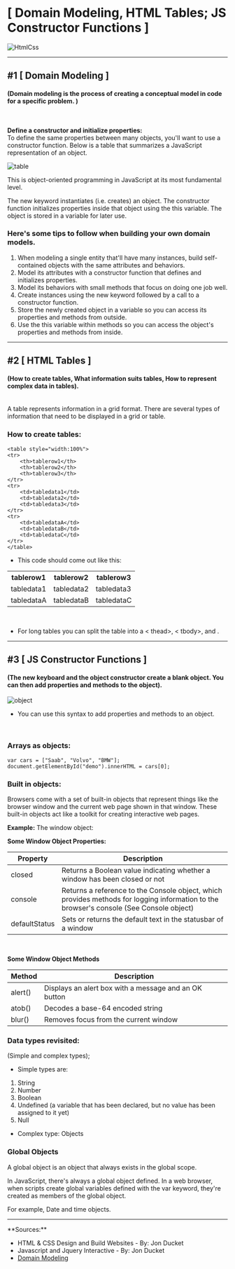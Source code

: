 # **[ Domain Modeling, HTML Tables; JS Constructor Functions ]**
![HtmlCss](https://miro.medium.com/max/675/1*dqLV7KjUtg57JPBCilqxSQ.jpeg)

<hr/>

## **#1 [ Domain Modeling ]**
#### (Domain modeling is the process of creating a conceptual model in code for a specific problem. )
<br/>

**Define a constructor and initialize properties:** <br/>
To define the same properties between many objects, you'll want to use a constructor function. Below is a table that summarizes a JavaScript representation of an object.

![table](https://i.stack.imgur.com/31MFN.png)

This is object-oriented programming in JavaScript at its most fundamental level.

The new keyword instantiates (i.e. creates) an object.
The constructor function initializes properties inside that object using the this variable.
The object is stored in a variable for later use.

### **Here's some tips to follow when building your own domain models.**

1. When modeling a single entity that'll have many instances, build self-contained objects with the same attributes and behaviors.
2. Model its attributes with a constructor function that defines and initializes properties.
3. Model its behaviors with small methods that focus on doing one job well.
4. Create instances using the new keyword followed by a call to a constructor function.
5. Store the newly created object in a variable so you can access its properties and methods from outside.
6. Use the this variable within methods so you can access the object's properties and methods from inside.

<hr/>

## **#2 [ HTML Tables ]**
#### (How to create tables, What information suits tables, How to represent complex data in tables).

<br/>
A table represents information in a grid format. There are several types of information that need to be displayed in a grid or table.

<br/>

### **How to create tables:**

    <table style="width:100%">
    <tr>
        <th>tablerow1</th>
        <th>tablerow2</th>
        <th>tablerow3</th>
    </tr>
    <tr>
        <td>tabledata1</td>
        <td>tabledata2</td>
        <td>tabledata3</td>
    </tr>
    <tr>
        <td>tabledataA</td>
        <td>tabledataB</td>
        <td>tabledataC</td>
    </tr>
    </table>

* This code should come out like this:

<table style="width:100%">
    <tr>
        <th>tablerow1</th>
        <th>tablerow2</th>
        <th>tablerow3</th>
    </tr>
    <tr>
        <td>tabledata1</td>
        <td>tabledata2</td>
        <td>tabledata3</td>
    </tr>
    <tr>
        <td>tabledataA</td>
        <td>tabledataB</td>
        <td>tabledataC</td>
    </tr>
    </table>

<br/>

* For long tables you can split the table into a < thead>,
< tbody>, and <t foot>.

<hr/>

## **#3 [ JS Constructor Functions ]**
#### (The new keyboard and the object constructor create a blank object. You can then add properties and methods to the object).

![object](https://fireship.io/courses/javascript/img/js-object-props.png)

* You can use this syntax to add properties and methods to an object.

<br/>

### **Arrays as objects:**
    var cars = ["Saab", "Volvo", "BMW"];
    document.getElementById("demo").innerHTML = cars[0];

### **Built in objects:**
Browsers come with a set of built-in objects that represent things like the browser window and the current web page shown in that window. These built-in objects act like a toolkit for creating interactive web pages. 

**Example:** The window object:

**Some Window Object Properties:**

| Property |	  Description              |
| -------- |----------------|
closed |	Returns a Boolean value indicating whether a window has been closed or not
console	| Returns a reference to the Console object, which provides methods for logging information to the browser's console (See Console object)
defaultStatus |	Sets or returns the default text in the statusbar of a window

<br/>

**Some Window Object Methods**

|Method |	Description|
| -------- |----------------|
alert() |	Displays an alert box with a message and an OK button|
atob() |	Decodes a base-64 encoded string|
blur() |	Removes focus from the current window|

### **Data types revisited:**
(Simple and complex types);

* Simple types are:
1. String
2. Number
3. Boolean
4. Undefined (a variable that has been declared, but
no value has been assigned to it yet)
5. Null

* Complex type: Objects


### **Global Objects**
A global object is an object that always exists in the global scope.

In JavaScript, there's always a global object defined. In a web browser, when scripts create global variables defined with the var keyword, they're created as members of the global object.

For example, Date and time objects.

<hr>
**Sources:**

* HTML & CSS Design and Build Websites - By: Jon Ducket
* Javascript and Jquery Interactive - By: Jon Ducket
* [Domain Modeling](https://github.com/codefellows/domain_modeling#domain-modeling)